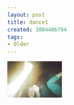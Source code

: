 ```yaml
---
layout: post
title: dance1
created: 1084406794
tags:
- Older
---
```


<img src="/image/images/dance1-617.jpg"/>

